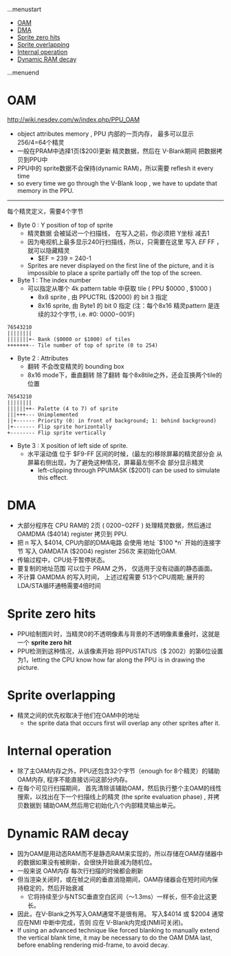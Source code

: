 ...menustart

 - [OAM](#1d43a61d31daf8523c598d4679150bd5)
 - [DMA](#33fd5f6391f2f0cb4c91179d7f521949)
 - [Sprite zero hits](#a543bc0784c262c9da625159ca924ff3)
 - [Sprite overlapping](#93433b909a9b00016c6047bd84e2c65d)
 - [Internal operation](#5ccdf8c4b0352ef1435663d5f5a7a22a)
 - [Dynamic RAM decay](#72c46d82eb28c395ef46aca1c91d10aa)

...menuend


<h2 id="1d43a61d31daf8523c598d4679150bd5"></h2>


# OAM

http://wiki.nesdev.com/w/index.php/PPU_OAM

 - object attributes memory , PPU 内部的一页内存， 最多可以显示 256/4=64个精灵
 - 一般在PRAM中选择1页($200)更新 精灵数据，然后在 V-Blank期间 把数据拷贝到PPU中
 - PPU中的 sprite数据不会保持(dynamic RAM)，所以需要 reflesh it every time 
 - so every time we go through the V-Blank loop , we have to update that memory in the PPU.

---

每个精灵定义，需要4个字节

 - Byte 0 : Y position of top of sprite
    - 精灵数据 会被延迟一个扫描线， 在写入之前，你必须把 Y坐标 减去1
    - 因为电视机上最多显示240行扫描线，所以，只需要在这里 写入 $EF~$FF ， 就可以隐藏精灵
        - $EF = 239 = 240-1
    - Sprites are never displayed on the first line of the picture, and it is impossible to place a sprite partially off the top of the screen.
 - Byte 1 : The index number
    - 可以指定从哪个 4k pattern table 中获取 tile ( PPU  $0000 , $1000 )
        - 8x8 sprite , 由 PPUCTRL ($2000) 的 bit 3 指定
        - 8x16 sprite, 由 Byte1 的 bit 0 指定 (注：每个8x16 精灵pattern 是连续的32个字节, i.e. #0: $0000-$001F)

```
76543210
||||||||
|||||||+- Bank ($0000 or $1000) of tiles
+++++++-- Tile number of top of sprite (0 to 254)
```

 - Byte 2 : Attributes
    - 翻转 不会改变精灵的 bounding box
    - 8x16 mode下，垂直翻转 除了翻转 每个8x8tile之外，还会互换两个tile的位置

```
76543210
||||||||
||||||++- Palette (4 to 7) of sprite
|||+++--- Unimplemented
||+------ Priority (0: in front of background; 1: behind background)
|+------- Flip sprite horizontally
+-------- Flip sprite vertically
```

 - Byte 3 : X position of left side of sprite.
    - 水平滚动值 位于 $F9-FF 区间的时候，(最左的)移除屏幕的精灵部分会 从屏幕右侧出现，为了避免这种情况，屏幕最左侧不会 部分显示精灵
        - left-clipping through PPUMASK ($2001) can be used to simulate this effect.


<h2 id="33fd5f6391f2f0cb4c91179d7f521949"></h2>


# DMA

 - 大部分程序在 CPU RAM的 2页 ( $0200-$02FF ) 处理精灵数据，然后通过 OAMDMA ($4014) register  拷贝到 PPU. 
 - 把 n 写入 $4014, CPU内部的DMA电路 会使用 地址 `$100 *n`  开始的连接字节 写入 OAMDATA ($2004) register 256次 来初始化OAM.
 - 传输过程中，CPU处于暂停状态。
 - 要复制的地址范围 可以位于 PRAM 之外， 仅适用于没有动画的静态画面。
 - 不计算 OAMDMA 的写入时间， 上述过程需要 513个CPU周期;  展开的LDA/STA循环通畅需要4倍时间


<h2 id="a543bc0784c262c9da625159ca924ff3"></h2>


# Sprite zero hits

 - PPU绘制图片时，当精灵0的不透明像素与背景的不透明像素重叠时，这就是一个 **sprite zero hit**
 - PPU检测到这种情况，从该像素开始 将PPUSTATUS（$ 2002）的第6位设置为1，letting the CPU know how far along the PPU is in drawing the picture.


<h2 id="93433b909a9b00016c6047bd84e2c65d"></h2>


# Sprite overlapping

 - 精灵之间的优先权取决于他们在OAM中的地址
    - the sprite data that occurs first will overlap any other sprites after it. 

<h2 id="5ccdf8c4b0352ef1435663d5f5a7a22a"></h2>


# Internal operation

 - 除了主OAM内存之外，PPU还包含32个字节（enough for 8个精灵）的辅助OAM内存, 程序不能直接访问这部分内存。
 - 在每个可见行扫描期间， 首先清除该辅助OAM，然后执行整个主OAM的线性搜索，以找出在下一个扫描线上的精灵 (the sprite evaluation phase) , 并拷贝数据到 辅助OAM,然后用它初始化八个内部精灵输出单元。

<h2 id="72c46d82eb28c395ef46aca1c91d10aa"></h2>


# Dynamic RAM decay

 - 因为OAM是用动态RAM而不是静态RAM来实现的，所以存储在OAM存储器中的数据如果没有被刷新，会很快开始衰减为随机位。
 - 一般来说 OAM内存 每次行扫描的时候都会刷新
 - 但当渲染关闭时，或在帧之间的垂直消隐期间，OAM存储器会在短时间内保持稳定的，然后开始衰减
    - 它将持续至少与NTSC垂直空白区间（〜1.3ms）一样长，但不会比这更长。
 - 因此，在V-Blank之外写入OAM通常不是很有用。 写入$4014 或 $2004 通常应在NMI 中断中完成，否则 应在 V-Blank内完成(NMI可关闭)。
 - If using an advanced technique like forced blanking to manually extend the vertical blank time, it may be necessary to do the OAM DMA last, before enabling rendering mid-frame, to avoid decay.




  

